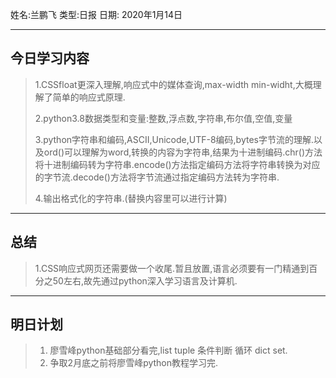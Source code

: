 姓名:兰鹏飞 
类型:日报 
日期: 2020年1月14日

***
## 今日学习内容 ##
>1.CSSfloat更深入理解,响应式中的媒体查询,max-width min-widht,大概理解了简单的响应式原理.
>
>2.python3.8数据类型和变量:整数,浮点数,字符串,布尔值,空值,变量
>
>3.python字符串和编码,ASCII,Unicode,UTF-8编码,bytes字节流的理解.以及ord()可以理解为word,转换的内容为字符串,结果为十进制编码.chr()方法将十进制编码转为字符串.encode()方法指定编码方法将字符串转换为对应的字节流.decode()方法将字节流通过指定编码方法转为字符串.
>
>4.输出格式化的字符串.(替换内容里可以进行计算)
***
## 总结 ##
>1.CSS响应式网页还需要做一个收尾.暂且放置,语言必须要有一门精通到百分之50左右,故先通过python深入学习语言及计算机.
***
## 明日计划 ##
>1. 廖雪峰python基础部分看完,list tuple 条件判断 循环 dict set.
>2. 争取2月底之前将廖雪峰python教程学习完.
